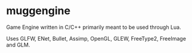 muggengine
==========

Game Engine written in C/C++ primarily meant to be used through Lua.

Uses GLFW, ENet, Bullet, Assimp, OpenGL, GLEW, FreeType2, FreeImage and GLM.
